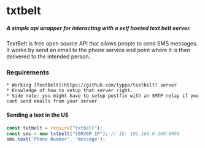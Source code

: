 # txtbelt
##### A simple api wrapper for interacting with a self hosted text belt server.

TextBelt is free open source API that allows people to send SMS messages. It works by send an email to the phone service end point where it is then delivered to the intended person.

### Requirements
	* Working [TextBelt](https://github.com/typpo/textbelt) server
	* Knowledge of how to setup that server right.
	* Side note: you might have to setup postfix with an SMTP relay if you cant send emails from your server

#### Sending a text in the US
```js
const txtbelt = require("txtbelt");
const sms = new txtbelt("SERVER IP"); // IE: 192.168.0.169:9090
sms.text('Phone Number', 'message');
```
